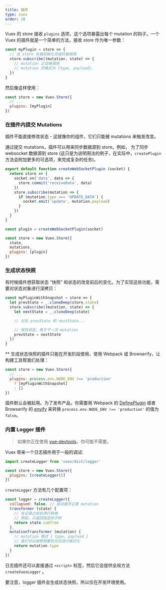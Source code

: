 ```yaml
---
title: 插件
type: vuex
order: 10
---
```


Vuex 的 store 接收 `plugins` 选项，这个选项暴露出每个 mutation 的钩子。一个 Vuex 的插件就是一个简单的方法，接收 store 作为唯一参数：

``` js
const myPlugin = store => {
  // 当 store 在被初始化完成时被调用
  store.subscribe((mutation, state) => {
    // mutation 之后被调用
    // mutation 的格式为 {type, payload}。
  })
}
```
然后像这样使用：

``` js
const store = new Vuex.Store({
  // ...
  plugins: [myPlugin]
})
```

### 在插件内提交 Mutations

插件不能直接修改状态 - 这就像你的组件，它们只能被 mutations 来触发改变。

通过提交 mutations，插件可以用来同步数据源到 store。例如， 为了同步 websocket 数据源到 store (这只是为说明用法的例子，在实际中，`createPlugin` 方法会附加更多的可选项，来完成复杂的任务)。

``` js
export default function createWebSocketPlugin (socket) {
  return store => {
    socket.on('data', data => {
      store.commit('receiveData', data)
    })
    store.subscribe(mutation => {
      if (mutation.type === 'UPDATE_DATA') {
        socket.emit('update', mutation.payload)
      }
    })
  }
}
```

``` js
const plugin = createWebSocketPlugin(socket)

const store = new Vuex.Store({
  state,
  mutations,
  plugins: [plugin]
})
```

### 生成状态快照

有时候插件想获取状态 “快照” 和状态的改变前后的变化。为了实现这些功能，需要对状态对象进行深拷贝：

``` js
const myPluginWithSnapshot = store => {
  let prevState = _.cloneDeep(store.state)
  store.subscribe((mutation, state) => {
    let nextState = _.cloneDeep(state)

    // 对比 prevState 和 nextState...

    // 保存状态，用于下一次 mutation
    prevState = nextState
  })
}
```

** 生成状态快照的插件只能在开发阶段使用，使用 Webpack 或 Browserify，让构建工具帮我们处理：

``` js
const store = new Vuex.Store({
  // ...
  plugins: process.env.NODE_ENV !== 'production'
    ? [myPluginWithSnapshot]
    : []
})
```

插件默认会被起用。为了发布产品，你需要用 Webpack 的 [DefinePlugin](https://webpack.github.io/docs/list-of-plugins.html#defineplugin) 或者 Browserify 的 [envify](https://github.com/hughsk/envify) 来转换 `process.env.NODE_ENV !== 'production'` 的值为 `false`。

### 内置 Logger 插件

> 如果你正在使用 [vue-devtools](https://github.com/vuejs/vue-devtools)，你可能不需要。

Vuex 带来一个日志插件用于一般的调试:

``` js
import createLogger from 'vuex/dist/logger'

const store = new Vuex.Store({
  plugins: [createLogger()]
})
```

`createLogger` 方法有几个配置项：

``` js
const logger = createLogger({
  collapsed: false, // 自动展开记录 mutation
  transformer (state) {
    // 在记录之前前进行转换
    // 例如，只返回指定的子树
    return state.subTree
  },
  mutationTransformer (mutation) {
    // mutation 格式 { type, payload }
    // 我们可以按照想要的方式进行格式化
    return mutation.type
  }
})
```

日志插件还可以直接通过 `<script>` 标签，然后它会提供全局方法 `createVuexLogger` 。

要注意，logger 插件会生成状态快照，所以仅在开发环境使用。
